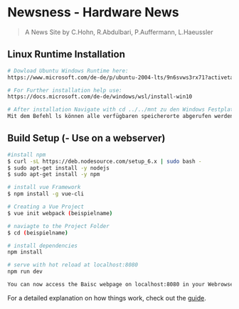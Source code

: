 # Newsness - Hardware News

> A News Site by C.Hohn, R.Abdulbari, P.Auffermann, L.Haeussler
## Linux Runtime Installation
``` bash
# Dowload Ubuntu Windows Runtime here:
https://www.microsoft.com/de-de/p/ubuntu-2004-lts/9n6svws3rx71?activetab=pivot:overviewtab

# For Further installation help use:
https://docs.microsoft.com/de-de/windows/wsl/install-win10

# After installation Navigate with cd ../../mnt zu den Windows Festplatten. 
Mit dem Befehl ls können alle verfügbaren speicherorte abgerufen werden.
```


## Build Setup (- Use on a webserver)

``` bash
#install npm
$ curl -sL https://deb.nodesource.com/setup_6.x | sudo bash -
$ sudo apt-get install -y nodejs
$ sudo apt-get install -y npm

# install vue Framework
$ npm install -g vue-cli

# Creating a Vue Project
$ vue init webpack (beispielname)

# naviagte to the Project Folder
$ cd (beispielname)

# install dependencies
npm install

# serve with hot reload at localhost:8080
npm run dev

You can now access the Baisc webpage on localhost:8080 in your Webrowser
```

For a detailed explanation on how things work, check out the [guide](https://medium.com/codingthesmartway-com-blog/vue-js-2-quickstart-tutorial-2017-246195cfbdd2).
